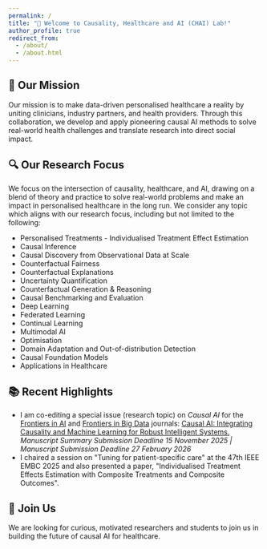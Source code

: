 ```yaml
---
permalink: /
title: "🧠 Welcome to Causality, Healthcare and AI (CHAI) Lab!"
author_profile: true
redirect_from: 
  - /about/
  - /about.html
---
```


<h2>🎯 Our Mission</h2>
Our mission is to make data-driven personalised healthcare a reality by uniting clinicians, industry partners, and health providers. Through this collaboration, we develop and apply pioneering causal AI methods to solve real-world health challenges and translate research into direct social impact.


<h2>🔍 Our Research Focus</h2>
We focus on the intersection of causality, healthcare, and AI, drawing on a blend of theory and practice to solve real-world problems and make an impact in personalised healthcare in the long run. We consider any topic which aligns with our research focus, including but not limited to the following:
<ul>
  <li>Personalised Treatments - Individualised Treatment Effect Estimation</li>
  <li>Causal Inference</li>
  <li>Causal Discovery from Observational Data at Scale</li>
  <li>Counterfactual Fairness</li>
  <li>Counterfactual Explanations</li>
  <li>Uncertainty Quantification</li>
  <li>Counterfactual Generation & Reasoning</li>
  <li>Causal Benchmarking and Evaluation</li>
  <li>Deep Learning</li>
  <li>Federated Learning</li>
  <li>Continual Learning</li>
  <li>Multimodal AI</li>
  <li>Optimisation</li>
  <li>Domain Adaptation and Out-of-distribution Detection</li>
  <li>Causal Foundation Models</li>
  <li>Applications in Healthcare</li>
</ul>


<h2>📚 Recent Highlights</h2>
<ul>
    <li>I am co-editing a special issue (research topic) on <i>Causal AI</i> for the <a href="https://www.frontiersin.org/journals/artificial-intelligence" target="_blank">Frontiers in AI</a> and <a href="https://www.frontiersin.org/journals/big-data" target="_blank">Frontiers in Big Data</a> journals: <a href="https://www.frontiersin.org/research-topics/73155/causal-ai-integrating-causality-and-machine-learning-for-robust-intelligent-systems" target="_blank">Causal AI: Integrating Causality and Machine Learning for Robust Intelligent Systems.</a> <i>Manuscript Summary Submission Deadline 15 November 2025 | Manuscript Submission Deadline 27 February 2026</i></li>
      
  <li>I chaired a session on "Tuning for patient-specific care" at the 47th IEEE EMBC 2025 and also presented a paper, "Individualised Treatment Effects Estimation with Composite Treatments and Composite Outcomes".</li>

</ul>


<h2>📢 Join Us</h2>
We are looking for curious, motivated researchers and students to join us in building the future of causal AI for healthcare.
